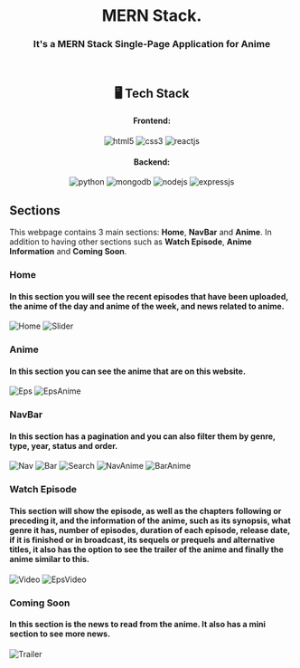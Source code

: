 <h1 align="center">MERN Stack.</h1>

<h3 align="center">It's a MERN Stack Single-Page Application for Anime</h3>

<br />

<h2 align="center">🖥️ Tech Stack</h2>


<h4 align="center">Frontend:</h4>

<p align="center">
  <img src="https://img.shields.io/badge/HTML5-E34F26?style=for-the-badge&logo=html5&logoColor=white" alt="html5" />
  <img src="https://img.shields.io/badge/CSS3-1572B6?style=for-the-badge&logo=css3&logoColor=white" alt="css3" />
  <img src="https://img.shields.io/badge/React-20232A?style=for-the-badge&logo=react&logoColor=61DAFB" alt="reactjs" />
</p>


<h4 align="center">Backend:</h4>

<p align="center">
  <img src="https://img.shields.io/badge/Python-F9DC3E?logo=python&style=for-the-badge" alt="python" />
  <img src="https://img.shields.io/badge/MongoDB-4EA94B?style=for-the-badge&logo=mongodb&logoColor=white" alt="mongodb" />
  <img src="https://img.shields.io/badge/Node.js-339933?style=for-the-badge&logo=nodedotjs&logoColor=white" alt="nodejs" />
  <img src="https://img.shields.io/badge/Express.js-000000?style=for-the-badge&logo=express&logoColor=white" alt="expressjs" />
</p>

## Sections
This webpage contains 3 main sections: **Home**, **NavBar** and **Anime**. In addition to having other sections such as **Watch Episode**, **Anime Information** and **Coming Soon**.

### Home
#### In this section you will see the recent episodes that have been uploaded, the anime of the day and anime of the week, and news related to anime.
![Home](img/Home.png)
![Slider](img/Slider.png)

### Anime
#### In this section you can see the anime that are on this website.
![Eps](img/Eps.png)
![EpsAnime](img/EpsAnime.png)

### NavBar
#### In this section has a pagination and you can also filter them by genre, type, year, status and order.
![Nav](img/Nav.png)
![Bar](img/Bar.png)
![Search](img/Search.png)
![NavAnime](img/NavAnime.png)
![BarAnime](img/BarAnime.png)

### Watch Episode
#### This section will show the episode, as well as the chapters following or preceding it, and the information of the anime, such as its synopsis, what genre it has, number of episodes, duration of each episode, release date, if it is finished or in broadcast, its sequels or prequels and alternative titles, it also has the option to see the trailer of the anime and finally the anime similar to this.
![Video](img/Video.png)
![EpsVideo](img/EpsVideo.png)

### Coming Soon
#### In this section is the news to read from the anime. It also has a mini section to see more news.
![Trailer](img/Trailer.png)
